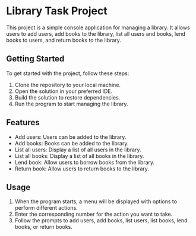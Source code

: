 # Library Task Project

This project is a simple console application for managing a library. It allows users to add users, add books to the library, list all users and books, lend books to users, and return books to the library.

## Getting Started

To get started with the project, follow these steps:

1. Clone the repository to your local machine.
2. Open the solution in your preferred IDE.
3. Build the solution to restore dependencies.
4. Run the program to start managing the library.

## Features

- Add users: Users can be added to the library.
- Add books: Books can be added to the library.
- List all users: Display a list of all users in the library.
- List all books: Display a list of all books in the library.
- Lend book: Allow users to borrow books from the library.
- Return book: Allow users to return books to the library.

## Usage

1. When the program starts, a menu will be displayed with options to perform different actions.
2. Enter the corresponding number for the action you want to take.
3. Follow the prompts to add users, add books, list users, list books, lend books, or return books.
